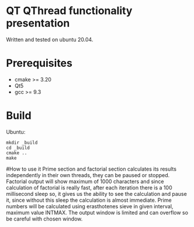 # QT QThread functionality presentation
Written and tested on ubuntu 20.04.

# Prerequisites
* cmake >= 3.20
* Qt5
* gcc >= 9.3

# Build
Ubuntu:
```
mkdir _build
cd _build
cmake ..
make
```

#How to use it
Prime section and factorial section calculates its results independently in their own threads, they can be paused or stopped.
Factorial output will show maximum of 1000 characters and since calculation of factorial is really fast, after each iteration there is a 100 millisecond sleep so,
it gives us the ability to see the calculation and pause it, since without this sleep the calculation is almost immediate.
Prime numbers will be calculated using erasthotenes sieve in given interval, maximum value INTMAX. The output window is limited and can overflow so be
careful with chosen window.